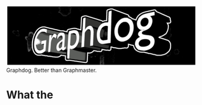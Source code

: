 ![Graphdog](https://github.com/botbreeder/graphdog/raw/main/graphdog.jpg)
Graphdog. Better than Graphmaster.

# What the
